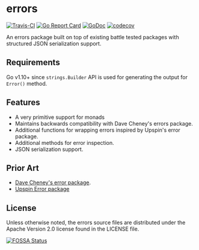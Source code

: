 # errors 

[![Travis-CI](https://travis-ci.org/etherlabsio/errors.svg)](https://travis-ci.org/etherlabsio/errors) [![Go Report Card](https://goreportcard.com/badge/github.com/etherlabsio/errors)](https://goreportcard.com/report/github.com/etherlabsio/errors) [![GoDoc](https://godoc.org/github.com/etherlabsio/errors?status.svg)](https://godoc.org/github.com/etherlabsio/errors) [![codecov](https://codecov.io/gh/etherlabsio/errors/branch/master/graph/badge.svg)](https://codecov.io/gh/etherlabsio/errors)

An errors package built on top of existing battle tested packages with structured JSON serialization support.

## Requirements

Go v1.10+ since `strings.Builder` API is used for generating the output for `Error()` method.

## Features

* A very primitive support for monads
* Maintains backwards compatibility with Dave Cheney's errors package.
* Additional functions for wrapping errors inspired by Upspin's error package.
* Additional methods for error inspection.
* JSON serialization support.

## Prior Art

* [Dave Cheney's error package](https://github.com/pkg/errors).
* [Upspin Error package](https://github.com/upspin/upspin/blob/master/errors)


## License

Unless otherwise noted, the errors source files are distributed under the Apache Version 2.0 license found in the LICENSE file.

[![FOSSA Status](https://app.fossa.io/api/projects/git%2Bgithub.com%2Fetherlabsio%2Ferrors.svg?type=large)](https://app.fossa.io/projects/git%2Bgithub.com%2Fetherlabsio%2Ferrors?ref=badge_large)
